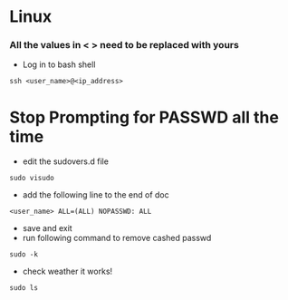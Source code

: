 # Linux
### All the values in < > need to be replaced with yours
- Log in to bash shell
```
ssh <user_name>@<ip_address>
```

# Stop Prompting for PASSWD all the time
- edit the sudovers.d file
```
sudo visudo
```
- add the following line to the end of doc
```
<user_name> ALL=(ALL) NOPASSWD: ALL
```
- save and exit
- run following command to remove cashed passwd
```
sudo -k
```
- check weather it works!
```
sudo ls
```

